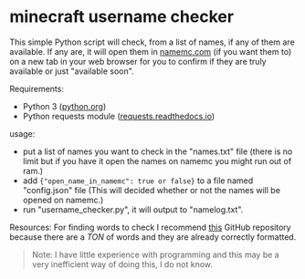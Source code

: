 minecraft username checker
==========================

This simple Python script will check, from a list of names, if any of them are available. If any are, it will open them in [namemc.com](https://namemc.com/) (if you want them to) on a new tab in your web browser for you to confirm if they are truly available or just "available soon".

Requirements:
- Python 3 ([python.org](https://www.python.org/))
- Python requests module ([requests.readthedocs.io](https://requests.readthedocs.io/en/master/))

usage:
- put a list of names you want to check in the "names.txt" file (there is no limit but if you have it open the names on namemc you might run out of ram.)
- add `{"open_name_in_namemc": true or false}` to a file named "config.json" file (This will decided whether or not the names will be opened on namemc.)
-  run "username_checker.py", it will output to "namelog.txt".

Resources: For finding words to check I recommend [this](https://github.com/dwyl/english-words) GitHub repository because there are a *TON* of words and they are already correctly formatted.

> Note: I have little experience with programming and this may be a very inefficient way of doing this, I do not know.
